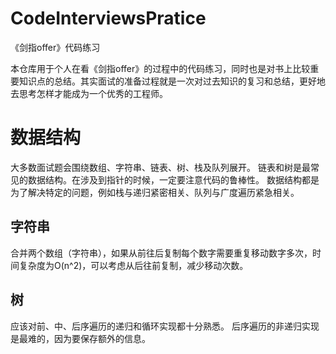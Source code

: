 # CodeInterviewsPratice
《剑指offer》代码练习

本仓库用于个人在看《剑指offer》的过程中的代码练习，同时也是对书上比较重要知识点的总结。其实面试的准备过程就是一次对过去知识的复习和总结，更好地去思考怎样才能成为一个优秀的工程师。

# 数据结构
大多数面试题会围绕数组、字符串、链表、树、栈及队列展开。
链表和树是最常见的数据结构。在涉及到指针的时候，一定要注意代码的鲁棒性。
数据结构都是为了解决特定的问题，例如栈与递归紧密相关、队列与广度遍历紧急相关。

## 字符串
  合并两个数组（字符串），如果从前往后复制每个数字需要重复移动数字多次，时间复杂度为O(n^2)，可以考虑从后往前复制，减少移动次数。

## 树
  应该对前、中、后序遍历的递归和循环实现都十分熟悉。
  后序遍历的非递归实现是最难的，因为要保存额外的信息。
